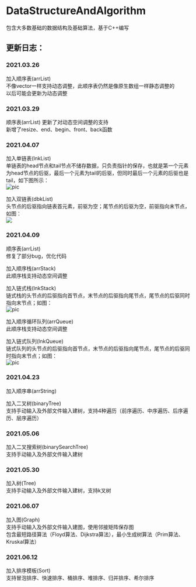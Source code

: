 # DataStructureAndAlgorithm
包含大多数基础的数据结构及基础算法，基于C++编写  

## 更新日志：
### 2021.03.26  
加入顺序表(arrList)  
不像vector一样支持动态调整，此顺序表仍然是像原生数组一样静态调整的  
以后可能会更新为动态调整  

### 2021.03.29  
顺序表(arrList)
更新了对动态空间调整的支持  
新增了resize、end、begin、front、back函数  

### 2021.04.07  
加入单链表(lnkList)  
单链表的head节点和tail节点不储存数据，只负责指针的保存，也就是第一个元素为head节点的后驱，最后一个元素为tail的后驱，但同时最后一个元素的后驱也是tail，如下图所示：  
![pic](./lnkListStruct.png)

加入双链表(dbkList)  
头节点的后驱指向链表首元素，前驱为空；尾节点的后驱为空，前驱指向末节点，如图：  
![](./dbkListStruct.png)

### 2021.04.09  
顺序表(arrList)  
修复了部分bug，优化代码  

加入顺序栈(arrStack)  
此顺序栈支持动态空间调整  

加入链式栈(lnkStack)  
链式栈的头节点的后驱指向首节点，末节点的后驱指向尾节点，尾节点的后驱同时指向末节点；如图：  
![pic](./lnkListStruct.png)

加入顺序循环队列(arrQueue)  
此顺序栈支持动态空间调整  

加入链式队列(lnkQueue)  
链式队列的头节点的后驱指向首节点，末节点的后驱指向尾节点，尾节点的后驱同时指向末节点；如图：  
![pic](./lnkListStruct.png)

### 2021.04.23
加入顺序串(arrString)  

加入二叉树(binaryTree)  
支持手动输入及外部文件输入建树，支持4种遍历（前序遍历、中序遍历、后序遍历、层序遍历）  

### 2021.05.06
加入二叉搜索树(binarySearchTree)  
支持手动输入及外部文件输入建树  

### 2021.05.30
加入树(Tree)  
支持手动输入及外部文件输入建树，支持k叉树  

### 2021.06.07
加入图(Graph)  
支持手动输入及外部文件输入建图，使用邻接矩阵保存图  
包含最短路径算法（Floyd算法、Dijkstra算法），最小生成树算法（Prim算法、Kruskal算法）  

### 2021.06.12
加入排序模板(Sort)  
支持冒泡排序、快速排序、桶排序、堆排序、归并排序、希尔排序  
